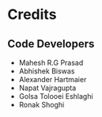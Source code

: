 # Credits

## Code Developers

-   Mahesh R.G Prasad
-   Abhishek Biswas
-   Alexander Hartmaier
-   Napat Vajragupta
-   Golsa Tolooei Eshlaghi
-   Ronak Shoghi
